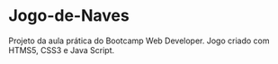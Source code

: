 # Jogo-de-Naves
Projeto da aula prática do Bootcamp Web Developer. Jogo criado com HTMS5, CSS3 e Java Script.
